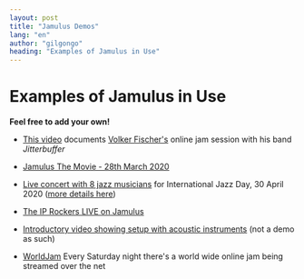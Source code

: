 ```yaml
---
layout: post
title: "Jamulus Demos"
lang: "en"
author: "gilgongo"
heading: "Examples of Jamulus in Use"
---
```

# Examples of Jamulus in Use

**Feel free to add your own!**


* [This video](https://youtu.be/c8838jS2g3U) documents [Volker Fischer's](https://sourceforge.net/u/corrados/profile/) online jam session with his band _Jitterbuffer_

* [Jamulus The Movie - 28th March 2020](https://www.youtube.com/watch?v=2x-gwMmVK-s)

* [Live concert with 8 jazz musicians](https://www.youtube.com/watch?v=MpSIYxZMHw8&t=3307s) for International Jazz Day, 30 April 2020 ([more details here](https://sourceforge.net/p/llcon/discussion/533517/thread/070485619d/#6b71))

* [The IP Rockers LIVE on Jamulus](https://soundcloud.com/dematteoss/sets/the-ip-rockers-live-on-jamulus)

* [Introductory video showing setup with acoustic instruments](https://www.youtube.com/watch?v=lB4ZxDb9vnU) (not a demo as such)
* [WorldJam](https://worldjam.vip/homepage.php) Every Saturday night there's a world wide online jam being streamed over the net
